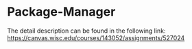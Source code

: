 # Package-Manager
The detail description can be found in the following link: https://canvas.wisc.edu/courses/143052/assignments/527024
